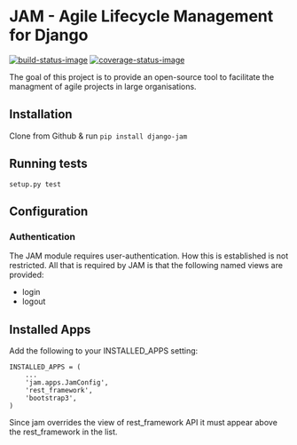 # JAM - Agile Lifecycle Management for Django
[![build-status-image]][travis]
[![coverage-status-image]][codecov]

The goal of this project is to provide an open-source tool to facilitate the
managment of agile projects in large organisations.

## Installation
Clone from Github & run `pip install django-jam`

## Running tests
`setup.py test`

## Configuration
### Authentication
The JAM module requires user-authentication.  How this is established is not
restricted.  All that is required by JAM is that the following named views are provided:
- login
- logout

## Installed Apps
Add the following to your INSTALLED_APPS setting:
```
INSTALLED_APPS = (
    ...
    'jam.apps.JamConfig',
    'rest_framework',
    'bootstrap3',
)
```
Since jam overrides the view of rest_framework API it must appear above the
rest_framework in the list.

[build-status-image]: https://secure.travis-ci.org/heoga/django-jam.svg?branch=master
[travis]: http://travis-ci.org/heoga/django-jam?branch=master
[coverage-status-image]: https://codecov.io/gh/heoga/django-jam/branch/master/graph/badge.svg
[codecov]: https://codecov.io/gh/heoga/django-jam?branch=master
